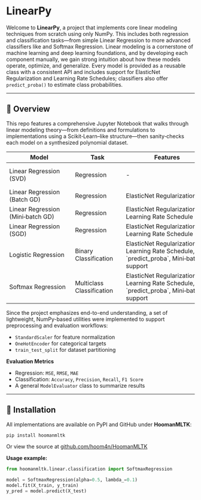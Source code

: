 # LinearPy

Welcome to **LinearPy**, a project that implements core linear modeling techniques from scratch using only NumPy. This includes both regression and classification tasks—from simple Linear Regression to more advanced classifiers like and Softmax Regression. Linear modeling is a cornerstone of machine learning and deep learning foundations, and by developing each component manually, we gain strong intuition about how these models operate, optimize, and generalize. Every model is provided as a reusable class with a consistent API and includes support for ElasticNet Regularization and Learning Rate Schedules; classifiers also offer `predict_proba()` to estimate class probabilities.

---

## 📖 Overview

This repo features a comprehensive Jupyter Notebook that walks through linear modeling theory—from definitions and formulations to implementations using a Scikit‑Learn–like structure—then sanity‑checks each model on a synthesized polynomial dataset.

<table>
  <thead>
    <tr>
      <th style="min-width:160px;">Model</th>
      <th style="min-width:120px;">Task</th>
      <th style="min-width:220px;">Features</th>
      <th style="min-width:300px;">Description</th>
    </tr>
  </thead>
  <tbody>
    <tr>
      <td>Linear Regression (SVD)</td>
      <td>Regression</td>
      <td> - </td>
      <td style="word-break:break-word;">Solves for optimal weights using the Moore-Penrose pseudoinverse (closed‑form solution).</td>
    </tr>
    <tr>
      <td>Linear Regression (Batch GD)</td>
      <td>Regression</td>
      <td>ElasticNet Regularization</td>
      <td style="word-break:break-word;">Iteratively minimizes MSE using full‑batch gradient descent.</td>
    </tr>
    <tr>
      <td>Linear Regression (Mini‑batch GD)</td>
      <td>Regression</td>
      <td>ElasticNet Regularization, Learning Rate Schedule</td>
      <td style="word-break:break-word;">Minimizes MSE on mini‑batches with optional learning rate scheduling.</td>
    </tr>
    <tr>
      <td>Linear Regression (SGD)</td>
      <td>Regression</td>
      <td>ElasticNet Regularization, Learning Rate Schedule</td>
      <td style="word-break:break-word;">Updates weights per sample for fast or online learning.</td>
    </tr>
    <tr>
      <td>Logistic Regression</td>
      <td>Binary Classification</td>
      <td>ElasticNet Regularization, Learning Rate Schedule, `predict_proba`, Mini‑batch support</td>
      <td style="word-break:break-word;">Binary classifier trained via gradient descent on log‑loss.</td>
    </tr>
    <tr>
      <td>Softmax Regression</td>
      <td>Multiclass Classification</td>
      <td>ElasticNet Regularization, Learning Rate Schedule, `predict_proba`, Mini‑batch support</td>
      <td style="word-break:break-word;">Multiclass classifier using softmax activation and cross‑entropy loss.</td>
    </tr>
  </tbody>
</table>


Since the project emphasizes end-to-end understanding, a set of lightweight, NumPy-based utilities were implemented to support preprocessing and evaluation workflows:

* `StandardScaler` for feature normalization
* `OneHotEncoder` for categorical targets
* `train_test_split` for dataset partitioning

**Evaluation Metrics**

* Regression: `MSE`, `RMSE`, `MAE`
* Classification: `Accuracy`, `Precision`, `Recall`, `F1 Score`
* A general `ModelEvaluator` class to summarize results

---

## 🔧 Installation

All implementations are available on PyPI and GitHub under **HoomanMLTK**:

```bash
pip install hoomanmltk
````

Or view the source at
[github.com/hoom4n/HoomanMLTK](https://github.com/hoom4n/HoomanMLTK)

**Usage example:**

```python
from hoomanmltk.linear.classification import SoftmaxRegression

model = SoftmaxRegression(alpha=0.5, lambda_=0.1)
model.fit(X_train, y_train)
y_pred = model.predict(X_test)
```

```
```
